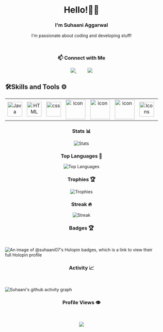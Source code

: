 
# **<div align="center">Hello!👩‍💻</div>**  
  

### <div align="center">I'm Suhaani Aggarwal</div>  
  
<!-- Subtitle -->
<p align="center">I'm passionate about coding and developing stuff!</p>
<br/>  
<!-- Contact Me -->
<h3 align="center">📫 Connect with Me</h3>
<div align="center">
  
<a href="https://www.linkedin.com/in/suhaani-aggarwal/">
<img src="https://img.shields.io/badge/Linkedin-%231DA1F2.svg?style=for-the-badge&logo=Linkedin&logoColor=white">
</a>
&nbsp;&nbsp;&nbsp;&nbsp;&nbsp;&nbsp;&nbsp;&nbsp;
<a href="https://github.com/Suhaani07">
<img src="https://img.shields.io/badge/github-330F63?style=for-the-badge&logo=Github&logoColor=white">
</a>

</div>
<p></p>

## 🛠️Skills and Tools ⚙️

<table>
   <tr>
     <td align="center" width="96">
        <img src="https://skillicons.dev/icons?i=java" width="48" height="48" alt="Java" />
    </td>
    <td align="center"  width="96">
        <img src="https://skillicons.dev/icons?i=html" width="48" height="48" alt="HTML" />
    </td>
    <td align="center" width="96">
        <img src="https://skillicons.dev/icons?i=css" width="48" height="48" alt="css" />
    </td>
      <td align="center" width="96">
        <img src="https://techstack-generator.vercel.app/js-icon.svg" alt="icon" width="65" height="65" />
    </td>
    <td align="center" width="96">
        <img src="https://techstack-generator.vercel.app/react-icon.svg" alt="icon" width="65" height="65" />
    </td>
   <td align="center" width="96">
      <a href="#macropower-tech">
        <img src="https://techstack-generator.vercel.app/python-icon.svg" alt="icon" width="65" height="65" />
      </a>
    </td>
     <td align="center" width="96">
        <img src="https://skillicons.dev/icons?i=flask" width="48" height="48" alt="Icons" />
    </td>
    <td align="center" width="96">
        <img src="https://skillicons.dev/icons?i=nodejs" width="48" height="48" alt="Node Js" />
    </td>
    <td align="center" width="96">
        <img src="https://skillicons.dev/icons?i=mongodb" width="48" height="48" alt="ASP.NET Core" />
    </td>
     <td align="center" width="96">
        <img src="https://techstack-generator.vercel.app/mysql-icon.svg" alt="icon" width="65" height="65" />
    </td>
      <td align="center" width="96">
        <img src="https://skillicons.dev/icons?i=git" width="48" height="48" alt="Icons" />
    </td>
    <td align="center" width="96">
      <a href="#macropower-tech">
        <img src="https://techstack-generator.vercel.app/github-icon.svg" alt="icon" width="65" height="65" />
      </a>
    </td>
    <td align="center" width="96">
        <img src="https://skillicons.dev/icons?i=linux" width="48" height="48" alt="Linux" />
    </td>
    <td align="center" width="96">
        <img src="https://skillicons.dev/icons?i=postman" width="48" height="48" alt="PostMan" />
    </td>
    <td align="center" width="96">
        <img src="https://skillicons.dev/icons?i=firebase" width="48" height="48" alt="Icons" />
    </td>
    <td align="center" width="96">
        <img src="https://skillicons.dev/icons?i=c" width="48" height="48" alt="Icons" />
    </td>
    <td align="center" width="96">
        <img src="https://skillicons.dev/icons?i=tensorflow" width="48" height="48" alt="Icons" />
    </td>
    
     
   

 </tr>

</table>



<!-- Stats -->
<h3 align="center"> Stats 📊</h3>
<p align="center">
  <img src="https://github-readme-stats.vercel.app/api?username=Suhaani07&show_icons=true" alt="Stats" />
</p>

<!-- Languages -->
<h3 align="center">Top Languages 🌟</h3>
<p align="center">
  <img src="https://github-readme-stats.vercel.app/api/top-langs/?username=Suhaani07" alt="Top Languages" />
</p>

<!-- GitHub Trophies -->
<h3 align="center">Trophies 🏆</h3>
<p align="center">
  <img src="https://github-profile-trophy.vercel.app/?username=Suhaani07&row=1&column=7" alt="Trophies" />
</p>

<!-- GitHub Streak -->
<h3 align="center">Streak 🔥</h3>
<p align="center">
  <img src="https://github-readme-streak-stats.herokuapp.com/?user=Suhaani07" alt="Streak" />
</p>

<h3 align="center">Badges 🏆</h3>
<br>

![An image of @suhaani07's Holopin badges, which is a link to view their full Holopin profile](https://holopin.me/suhaani07)

<h3 align="center">Activity 📈</h3>
<br>

![Suhaani's github activity graph](https://github-readme-activity-graph.vercel.app/graph?username=Suhaani07&theme=react)

<h3 align="center">Profile Views 👁️</h3>
<br>
<p align="center">
  <img src="https://komarev.com/ghpvc/?username=shreyansh-1711&label=PROFILE+VIEWS&style=for-the-badge&color=brightgreen">
</p>

